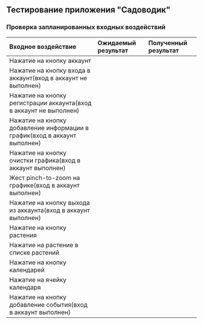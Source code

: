 ## Тестирование приложения "Садоводик"

### Проверка запланированных входных воздействий

| Входное воздействие | Ожидаемый результат | Полученный результат |
|:---|:---|:---|
| Нажатие на кнопку аккаунт |||
| Нажатие на кнопку входа в аккаунт(вход в аккаунт не выполнен) |||
| Нажатие на кнопку регистрации аккаунта(вход в аккаунт не выполнен) |||
| Нажатие на кнопку добавление информации в график(вход в аккаунт выполнен) |||
| Нажатие на кнопку очистки графика(вход в аккаунт выполнен) |||
| Жест pinch-to-zoom на графике(вход в аккаунт выполнен) |||
| Нажатие на кнопку выхода из аккаунта(вход в аккаунт выполнен) |||
| Нажатие на кнопку растения |||
| Нажатие на растение в списке растений |||
| Нажатие на кнопку календарей |||
| Нажатие на ячейку календаря |||
| Нажатие на кнопку добавление события(вход в аккаунт выполнен) |||
